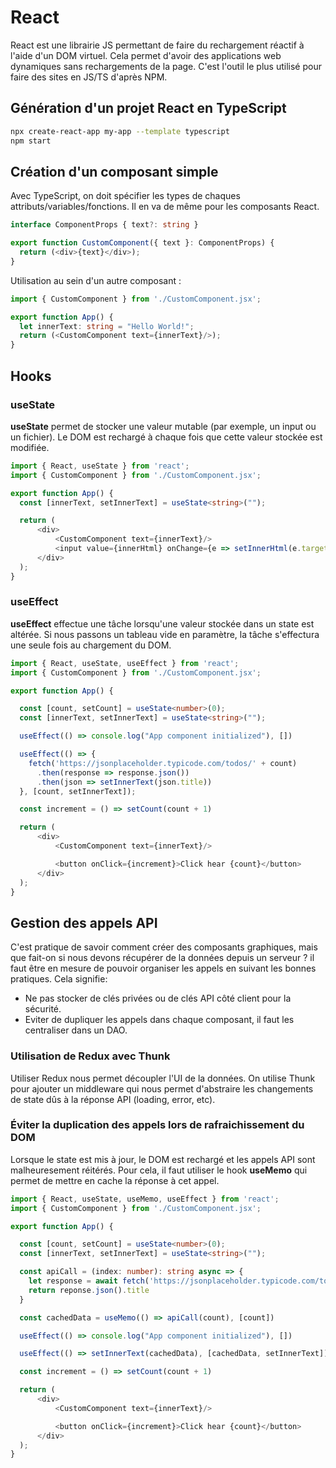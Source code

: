 # React

React est une librairie JS permettant de faire du rechargement réactif à l'aide d'un DOM virtuel. Cela permet d'avoir des applications web dynamiques sans rechargements de la page. C'est l'outil le plus utilisé pour faire des sites en JS/TS d'après NPM.

## Génération d'un projet React en TypeScript

```sh
npx create-react-app my-app --template typescript
npm start
```

## Création d'un composant simple

Avec TypeScript, on doit spécifier les types de chaques attributs/variables/fonctions. Il en va de même pour les composants React.

```typescript
interface ComponentProps { text?: string }

export function CustomComponent({ text }: ComponentProps) {
  return (<div>{text}</div>);
}
```

Utilisation au sein d'un autre composant :

```typescript
import { CustomComponent } from './CustomComponent.jsx';

export function App() {
  let innerText: string = "Hello World!";
  return (<CustomComponent text={innerText}/>);
}
```

## Hooks

### useState

__useState__ permet de stocker une valeur mutable (par exemple, un input ou un fichier). Le DOM est rechargé à chaque fois que cette valeur stockée est modifiée.

```typescript
import { React, useState } from 'react';
import { CustomComponent } from './CustomComponent.jsx';

export function App() {
  const [innerText, setInnerText] = useState<string>("");

  return (
      <div>
          <CustomComponent text={innerText}/>
          <input value={innerHtml} onChange={e => setInnerHtml(e.target.value)}/>
      </div>
  );
}
```

### useEffect

__useEffect__ effectue une tâche lorsqu'une valeur stockée dans un state est altérée. Si nous passons un tableau vide en paramètre, la tâche s'effectura une seule fois au chargement du DOM.

```typescript
import { React, useState, useEffect } from 'react';
import { CustomComponent } from './CustomComponent.jsx';

export function App() {

  const [count, setCount] = useState<number>(0);
  const [innerText, setInnerText] = useState<string>("");

  useEffect(() => console.log("App component initialized"), [])

  useEffect(() => {
    fetch('https://jsonplaceholder.typicode.com/todos/' + count)
      .then(response => response.json())
      .then(json => setInnerText(json.title))
  }, [count, setInnerText]);

  const increment = () => setCount(count + 1)

  return (
      <div>
          <CustomComponent text={innerText}/>

          <button onClick={increment}>Click hear {count}</button>
      </div>
  );
}
```

## Gestion des appels API

C'est pratique de savoir comment créer des composants graphiques, mais que fait-on si nous devons récupérer de la données depuis un serveur ? il faut être en mesure de pouvoir organiser les appels en suivant les bonnes pratiques. Cela signifie:

- Ne pas stocker de clés privées ou de clés API côté client pour la sécurité.
- Eviter de dupliquer les appels dans chaque composant, il faut les centraliser dans un DAO.

### Utilisation de Redux avec Thunk

Utiliser Redux nous permet découpler l'UI de la données. On utilise Thunk pour ajouter un middleware qui nous permet d'abstraire les changements de state dûs à la réponse API (loading, error, etc).

### Éviter la duplication des appels lors de rafraichissement du DOM

Lorsque le state est mis à jour, le DOM est rechargé et les appels API sont malheuresement réitérés. Pour cela, il faut utiliser le hook __useMemo__ qui permet de mettre en cache la réponse à cet appel.

```typescript
import { React, useState, useMemo, useEffect } from 'react';
import { CustomComponent } from './CustomComponent.jsx';

export function App() {

  const [count, setCount] = useState<number>(0);
  const [innerText, setInnerText] = useState<string>("");

  const apiCall = (index: number): string async => {
    let response = await fetch('https://jsonplaceholder.typicode.com/todos/' + index);
    return reponse.json().title
  } 

  const cachedData = useMemo(() => apiCall(count), [count])

  useEffect(() => console.log("App component initialized"), [])

  useEffect(() => setInnerText(cachedData), [cachedData, setInnerText]);

  const increment = () => setCount(count + 1)

  return (
      <div>
          <CustomComponent text={innerText}/>

          <button onClick={increment}>Click hear {count}</button>
      </div>
  );
}
```